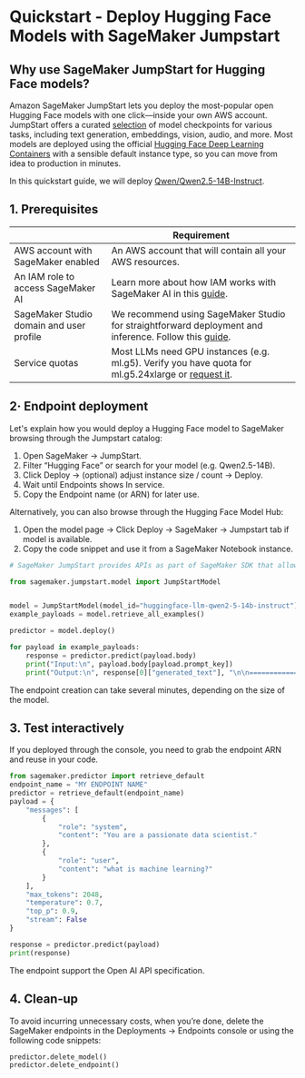 # Quickstart - Deploy Hugging Face Models with SageMaker Jumpstart

## Why use SageMaker JumpStart for Hugging Face models?

Amazon SageMaker JumpStart lets you deploy the most-popular open Hugging Face models with one click—inside your own AWS account. JumpStart offers a curated [selection](https://aws.amazon.com/sagemaker-ai/jumpstart/getting-started/?sagemaker-jumpstart-cards.sort-by=item.additionalFields.model-name&sagemaker-jumpstart-cards.sort-order=asc&awsf.sagemaker-jumpstart-filter-product-type=*all&awsf.sagemaker-jumpstart-filter-text=*all&awsf.sagemaker-jumpstart-filter-vision=*all&awsf.sagemaker-jumpstart-filter-tabular=*all&awsf.sagemaker-jumpstart-filter-audio-tasks=*all&awsf.sagemaker-jumpstart-filter-multimodal=*all&awsf.sagemaker-jumpstart-filter-RL=*all&awsm.page-sagemaker-jumpstart-cards=1&sagemaker-jumpstart-cards.q=qwen&sagemaker-jumpstart-cards.q_operator=AND) of model checkpoints for various tasks, including text generation, embeddings, vision, audio, and more. Most models are deployed using the official [Hugging Face Deep Learning Containers](https://huggingface.co/docs/sagemaker/main/en/dlcs/introduction) with a sensible default instance type, so you can move from idea to production in minutes.

In this quickstart guide, we will deploy [Qwen/Qwen2.5-14B-Instruct](https://huggingface.co/Qwen/Qwen2.5-14B-Instruct).

## 1. Prerequisites

|   | Requirement |
|---|-------------|
| AWS account with SageMaker enabled | An AWS account that will contain all your AWS resources. |
| An IAM role to access SageMaker AI | Learn more about how IAM works with SageMaker AI in this [guide](https://docs.aws.amazon.com/sagemaker/latest/dg/security-iam.html). |
| SageMaker Studio domain and user profile | We recommend using SageMaker Studio for straightforward deployment and inference. Follow this [guide](https://docs.aws.amazon.com/sagemaker/latest/dg/onboard-quick-start.html). |
| Service quotas | Most LLMs need GPU instances (e.g. ml.g5). Verify you have quota for ml.g5.24xlarge or [request it](https://docs.aws.amazon.com/sagemaker/latest/dg/canvas-requesting-quota-increases.html). | 

## 2· Endpoint deployment

Let's explain how you would deploy a Hugging Face model to SageMaker browsing through the Jumpstart catalog:
1. Open SageMaker → JumpStart.  
2. Filter “Hugging Face” or search for your model (e.g. Qwen2.5-14B).  
3. Click Deploy → (optional) adjust instance size / count → Deploy.  
4. Wait until Endpoints shows In service.  
5. Copy the Endpoint name (or ARN) for later use.

Alternatively, you can also browse through the Hugging Face Model Hub:
1. Open the model page → Click Deploy → SageMaker → Jumpstart tab if model is available.
2. Copy the code snippet and use it from a SageMaker Notebook instance.

```python
# SageMaker JumpStart provides APIs as part of SageMaker SDK that allow you to deploy and fine-tune models in network isolation using scripts that SageMaker maintains.

from sagemaker.jumpstart.model import JumpStartModel


model = JumpStartModel(model_id="huggingface-llm-qwen2-5-14b-instruct")
example_payloads = model.retrieve_all_examples()

predictor = model.deploy()

for payload in example_payloads:
    response = predictor.predict(payload.body)
    print("Input:\n", payload.body[payload.prompt_key])
    print("Output:\n", response[0]["generated_text"], "\n\n===============\n")
```

The endpoint creation can take several minutes, depending on the size of the model.

## 3. Test interactively

If you deployed through the console, you need to grab the endpoint ARN and reuse in your code.
```python
from sagemaker.predictor import retrieve_default
endpoint_name = "MY ENDPOINT NAME"
predictor = retrieve_default(endpoint_name)
payload = {
    "messages": [
        {
            "role": "system",
            "content": "You are a passionate data scientist."
        },
        {
            "role": "user",
            "content": "what is machine learning?"
        }
    ],
    "max_tokens": 2048,
    "temperature": 0.7,
    "top_p": 0.9,
    "stream": False
}

response = predictor.predict(payload)
print(response)
```

The endpoint support the Open AI API specification. 

## 4. Clean‑up

To avoid incurring unnecessary costs, when you’re done, delete the SageMaker endpoints in the Deployments → Endpoints console or using the following code snippets:
```python
predictor.delete_model()
predictor.delete_endpoint()
```